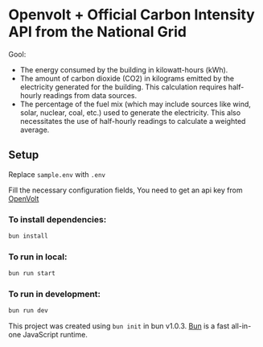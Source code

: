 # Openvolt + Official Carbon Intensity API from the National Grid

Gool:
- The energy consumed by the building in kilowatt-hours (kWh).
- The amount of carbon dioxide (CO2) in kilograms emitted by the electricity generated for the building. This calculation requires half-hourly readings from data sources.
- The percentage of the fuel mix (which may include sources like wind, solar, nuclear, coal, etc.) used to generate the electricity. This also necessitates the use of half-hourly readings to calculate a weighted average.

## Setup

Replace `sample.env` with `.env`

Fill the necessary configuration fields,
You need to get an api key from [OpenVolt](https://www.openvolt.com/)

### To install dependencies:

```bash
bun install
```

### To run in local:

```bash
bun run start
```

### To run in development:

```bash
bun run dev
```


This project was created using `bun init` in bun v1.0.3. [Bun](https://bun.sh) is a fast all-in-one JavaScript runtime.

